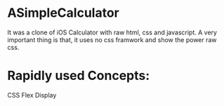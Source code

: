 # ASimpleCalculator
It was a clone of iOS Calculator with raw html, css and javascript.
A very important thing is that, it uses no css framwork and show the power raw css.

# Rapidly used Concepts:
CSS Flex Display  
